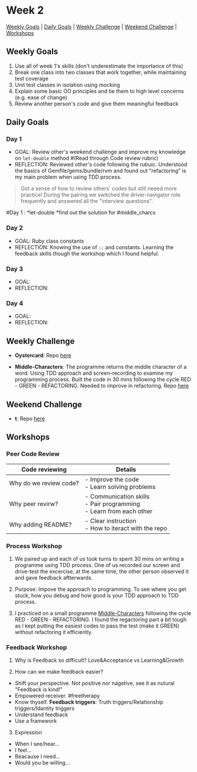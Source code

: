 # Week 2

[Weekly Goals](#weekly-goals) | [Daily Goals](#daily-goals) | [Weekly Challenge](#weekly-challenge) | [Weekend Challenge](#weekend-challenge) | [Workshops](#workshops)



## Weekly Goals

1. Use all of week 1's skills (don't underestimate the importance of this)
2. Break one class into two classes that work together, while maintaining test coverage
3. Unit test classes in isolation using mocking
4. Explain some basic OO principles and tie them to high level concerns (e.g. ease of change)
5. Review another person's code and give them meaningful feedback


## Daily Goals
### Day 1
- GOAL: Review other's weekend challenge and improve my knowledge on `let-double` method #(Read through Code review rubric)
- REFLECTION: Reviewed other's code following the rubuic. Understood the basics of Gemfile/gems/bundle/rvm and found out "refactoring" is my main problem when using TDD process. 
> Got a sense of how to review others' codes but still neeed more practice! 
> During the pairing we switched the driver-navigator role frequently and answered all the "interview questions". 

#Day 1 :
*let-double
*find out the solution for #middle_charcs

### Day 2
- GOAL: Ruby class constants
- REFLECTION: Knowing the use of `::` and constants. Learning the feedback skills though the workshop which I found helpful.
> 

### Day 3
- GOAL: 
- REFLECTION: 

### Day 4
- GOAL: 
- REFLECTION:


## Weekly Challenge
- **Oystercard**:
Repo [here]()

- **Middle-Characters**:
The programme returns the middle character of a word. Using TDD approach and screen-recording to examine my programming process. Built the code in 30 mins following the cycle RED - GREEN - REFACTORING. Needed to improve in refactoring. Repo [here](https://github.com/jj49411/middle_characters)

## Weekend Challenge
- **t**:
 Repo [here]()


## Workshops

### Peer Code Review

|Code reviewing | Details|
|-------------- | ------|
|Why do we review code? | - Improve the code<br>- Learn solving problems|
|Why peer revirw? | - Communication skills<br>- Pair programming<br>- Learn from each other|
|Why adding README? |- Clear instruction<br>- How to iteract with the repo


### Process Workshop

1. We paired up and each of us took turns to spent 30 mins on writing a programme using TDD process. One of us recorded our screen and drive-test the excercise, at the same time, the other person observed it and gave feedback aftterwards. 

2. Purpose: Impove the approach to programming. To see where you get stuck, how you debug and how good is your TDD approach to TDD process.

3. I practiced on a small programme [Middle-Characters](https://github.com/jj49411/middle_characters) following the cycle RED - GREEN - REFACTORING. I found the regactoring part a bit tough as I kept putting the easiest codes to pass the test (make it GREEN) without refactoring it efficiently. 

### Feedback Workshop

1. Why is Feedback so difficult?
Love&Acceptance vs Learning&Growth

2. How can we make feedback easier?
- Shift your perspective. Not positive nor nagetive, see it as nutural "Feedback is kind!"
- Empowered receiver. #freetherapy
- Know thyself. 
**Feedback triggers**: Truth triggers/Relationship triggers/Idantity triggers
- Understand feedback
- Use a framework

3. Expression
- When I see/hear...
- I feel...
- Beacause I need...
- Would you be willing...
